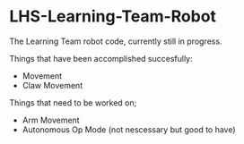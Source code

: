 # LHS-Learning-Team-Robot
The Learning Team robot code, currently still in progress. 

Things that have been accomplished succesfully:
- Movement
- Claw Movement

Things that need to be worked on;
- Arm Movement
- Autonomous Op Mode (not nescessary but good to have)

